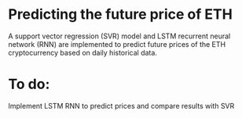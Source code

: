 # Predicting the future price of ETH

A support vector regression (SVR) model and LSTM recurrent neural network (RNN) are implemented to predict future prices of the ETH cryptocurrency based on daily historical data.

# To do:
Implement LSTM RNN to predict prices and compare results with SVR
